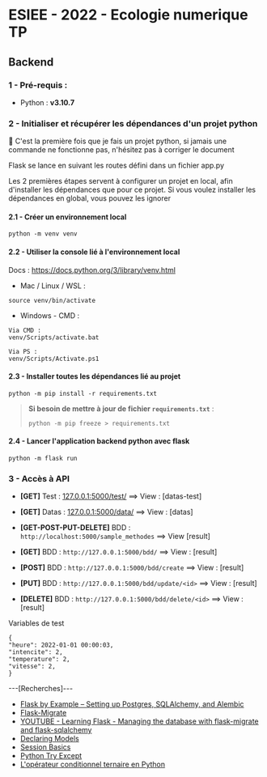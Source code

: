 # ESIEE - 2022 - Ecologie numerique TP

## Backend

### 1 - Pré-requis :

- Python : **v3.10.7**

### 2 - Initialiser et récupérer les dépendances d'un projet python

🚨 C'est la première fois que je fais un projet python, si jamais une commande ne fonctionne pas, n'hésitez pas à corriger le document

Flask se lance en suivant les routes défini dans un fichier app.py

Les 2 premières étapes servent à configurer un projet en local, afin d'installer les dépendances que pour ce projet.
Si vous voulez installer les dépendances en global, vous pouvez les ignorer

#### 2.1 - Créer un environnement local 

```
python -m venv venv
```

#### 2.2 - Utiliser la console lié à l'environnement local

Docs : https://docs.python.org/3/library/venv.html

- Mac / Linux / WSL : 

```
source venv/bin/activate
```

- Windows - CMD : 

```
Via CMD :
venv/Scripts/activate.bat

Via PS : 
venv/Scripts/Activate.ps1
```

#### 2.3 - Installer toutes les dépendances lié au projet 

```
python -m pip install -r requirements.txt
```

> **Si besoin de mettre à jour de fichier `requirements.txt`** :
> 
> ```
> python -m pip freeze > requirements.txt
> ```

#### 2.4 - Lancer l'application backend python avec flask

```
python -m flask run
```

### 3 - Accès à API

- **[GET]** Test : [127.0.0.1:5000/test/](http://127.0.0.1:5000/test/) ==> View : [datas-test]
- **[GET]** Datas : [127.0.0.1:5000/data/](http://127.0.0.1:5000/data/) ==> View : [datas]

- **[GET-POST-PUT-DELETE]** BDD : `http://localhost:5000/sample_methodes` ==> View [result]

- **[GET]** BDD : `http://127.0.0.1:5000/bdd/` ==> View : [result]
- **[POST]** BDD : `http://127.0.0.1:5000/bdd/create` ==> View : [result]
- **[PUT]** BDD : `http://127.0.0.1:5000/bdd/update/<id>` ==> View : [result]
- **[DELETE]** BDD : `http://127.0.0.1:5000/bdd/delete/<id>` ==> View : [result]

Variables de test

```
{
"heure": 2022-01-01 00:00:03,
"intencite": 2,
"temperature": 2,
"vitesse": 2,
}
```

---[Recherches]---

- [Flask by Example – Setting up Postgres, SQLAlchemy, and Alembic](https://realpython.com/flask-by-example-part-2-postgres-sqlalchemy-and-alembic/)
- [Flask-Migrate](https://flask-migrate.readthedocs.io/en/latest/)
- [YOUTUBE - Learning Flask - Managing the database with flask-migrate and flask-sqlalchemy](https://www.youtube.com/watch?v=Ngxu0_xiZhQ)
- [Declaring Models](https://flask-sqlalchemy.palletsprojects.com/en/2.x/models/?highlight=float)
- [Session Basics](https://docs.sqlalchemy.org/en/13/orm/session_basics.html)
- [Python Try Except](https://www.w3schools.com/python/python_try_except.asp)
- [L'opérateur conditionnel ternaire en Python](https://karbotronics.com/blog/2020-03-03-python-operateur-ternaire/)
